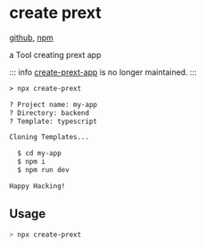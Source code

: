 # create prext

[github](https://github.com/do4ng/create-prext),
[npm](https://npmjs.com/package/create-prext)

a Tool creating prext app

::: info
[create-prext-app](/guide/pkg-create-prext-app) is no longer maintained.
:::

```txt
> npx create-prext

? Project name: my-app
? Directory: backend
? Template: typescript

Cloning Templates...

  $ cd my-app
  $ npm i
  $ npm run dev

Happy Hacking!
```

## Usage

```bash
> npx create-prext
```
